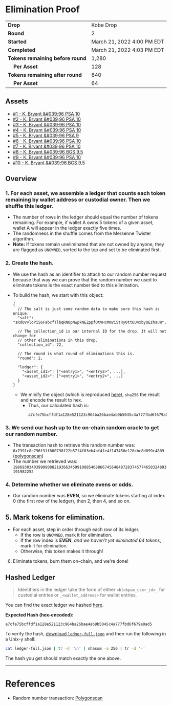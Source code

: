 # Elimination Proof

|                                       |                            |
| ------------------------------------- | -------------------------- |
| **Drop**                              | Kobe Drop                  |
| **Round**                             | 2                          |
| **Started**                           | March 21, 2022 4:00 PM EDT |
| **Completed**                         | March 21, 2022 4:03 PM EDT |
| **Tokens remaining before round**     | 1,280                      |
| **&nbsp;&nbsp;&nbsp;&nbsp;Per Asset** | 128                        |
| **Tokens remaining after round**      | 640                        |
| **&nbsp;&nbsp;&nbsp;&nbsp;Per Asset** | 64                         |

## Assets

-   [\#1 - K. Bryant &\#039;96 PSA 10](asset-1285.md)
-   [\#2 - K. Bryant &\#039;96 PSA 10](asset-1286.md)
-   [\#3 - K. Bryant &\#039;96 PSA 10](asset-1287.md)
-   [\#4 - K. Bryant &\#039;96 PSA 10](asset-1288.md)
-   [\#5 - K. Bryant &\#039;96 PSA 9](asset-1289.md)
-   [\#6 - K. Bryant &\#039;96 PSA 10](asset-1290.md)
-   [\#7 - K. Bryant &\#039;96 PSA 10](asset-1291.md)
-   [\#8 - K. Bryant &\#039;96 BGS 9.5](asset-1292.md)
-   [\#9 - K. Bryant &\#039;96 PSA 10](asset-1293.md)
-   [\#10 - K. Bryant &\#039;96 BGS 9.5](asset-1294.md)

## Overview

### 1. For each asset, we assemble a ledger that counts each token remaining by wallet address or custodial owner. Then we shuffle this ledger.

-   The number of rows in the ledger should equal the number of tokens remaining. For example, if wallet A owns 5 tokens of a given asset, wallet A will appear in the ledger exactly five times.
-   The randomness in the shuffle comes from the Mersenne Twister algorithm.
-   **Note:** If tokens remain uneliminated that are not owned by anyone, they are flagged as `UNOWNED`, sorted to the top and set to be eliminated first.

### 2. Create the hash.

-   We use the hash as an identifier to attach to our random number request because that way we can prove that the random number we used to eliminate tokens is the exact number tied to this elimination.
-   To build the hash, we start with this object:

    ```jsonc
    {
      // The salt is just some random data to make sure this hash is unique.
      "salt": "sRdOVvloPi56FabcfTlbqRNOpNwpkNEZppfOtVHcMmVi5tRy0tt6U4xbyUEzhauW",

      // The collection_id is our internal ID for the drop. It will not change for
      // other eliminations in this drop.
      "collection_id": 22,

      // The round is what round of eliminations this is.
      "round": 2,

      "ledger": {
        "<asset_id1>": ["<entry1>", "<entry2>", ...],
        "<asset_id2>": ["<entry1>", "<entry2>", ...]
      }
    }
    ```

    -   We minify the object (which is reproduced [here][ledger_full]), `sha256` the result and encode the result to hex.
        -   Thus, our calculated hash is:
            ```plain
            a7cfe75bcffdf1a128e521123c964ba26bae4ab9b5045c4a777fbd6f679a0ad5
            ```

### 3. We send our hash up to the on-chain random oracle to get our random number.

-   The transaction hash to retrieve this random number was: `0x7391c8c796f31f800798f22b57f4f03eb4bf4fe4f147450e128cbc8d099c4809` ([polygonscan][random_txn])
-   The number we retrieved was: `1986930340399090882193663459910885468866745648487283745774650324893191982252`

### 4. Determine whether we eliminate evens or odds.

-   Our random number was **EVEN**, so we eliminate tokens starting at index 0 (the first row of the ledger), then 2, then 4, and so on.

## 5. Mark tokens for elimination.

-   For each asset, step in order through each row of its ledger.
    -   If the row is `UNOWNED`, mark it for elimination.
    -   If the row index is **EVEN**, _and we haven't yet eliminated 64 tokens_, mark it for elimination.
    -   Otherwise, this token makes it through!

6. Eliminate tokens, burn them on-chain, and we're done!

## Hashed Ledger

> Identifiers in the ledger take the form of either `<blokpax_user_id>_` for custodial entries or `_<wallet_address>` for wallet entries.

You can find the exact ledger we hashed [here][ledger_full].

**Expected Hash (hex-encoded):**

```
a7cfe75bcffdf1a128e521123c964ba26bae4ab9b5045c4a777fbd6f679a0ad5
```

To verify the hash, [download `ledger-full.json`][ledger_full] and then run the following in a Unix-y shell:

```bash
cat ledger-full.json | tr -d '\n' | shasum -a 256 | tr -d '-'
```

The hash you get should match exactly the one above.

---

# References

-   Random number transaction: [Polygonscan][random_txn]

[random_txn]: https://polygonscan.com/tx/0x7391c8c796f31f800798f22b57f4f03eb4bf4fe4f147450e128cbc8d099c4809
[ledger_full]: ledger-full.json
